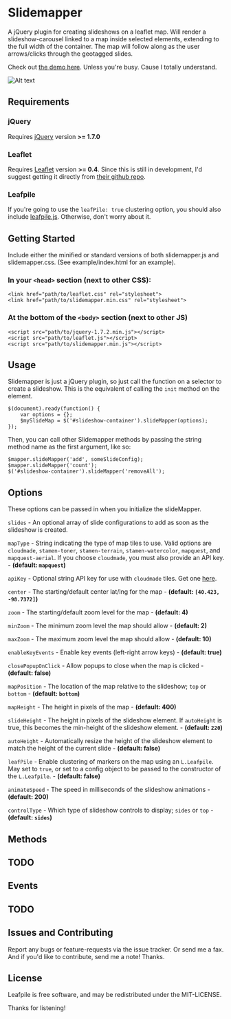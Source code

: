 
Slidemapper
===========

A jQuery plugin for creating slideshows on a leaflet map.  Will render a slideshow-carousel linked to a map inside selected elements, extending to the full width of the container.  The map will follow along as the user arrows/clicks through the geotagged slides.

Check out [the demo here](http://cav.is/slidemapper/example/index.html "Demo").  Unless you're busy.  Cause I totally understand.


![Alt text](http://cav.is/img/slidemapper-example.png "Slidemapper Demo")

Requirements
------------

### jQuery

Requires [jQuery](http://jquery.com/ "jQuery") version **>= 1.7.0**

### Leaflet

Requires [Leaflet](http://leaflet.cloudmade.com/ "Leaflet") version **>= 0.4**.  Since this is still in development, I'd suggest getting it directly from [their github repo](https://github.com/CloudMade/Leaflet "github").

### Leafpile

If you're going to use the `leafPile: true` clustering option, you should also include [leafpile.js](http://github.com/cavis/leafpile "Leafpile").  Otherwise, don't worry about it.


Getting Started
------------

Include either the minified or standard versions of both slidemapper.js and slidemapper.css.  (See example/index.html for an example).

### In your `<head>` section (next to other CSS):

    <link href="path/to/leaflet.css" rel="stylesheet">
    <link href="path/to/slidemapper.min.css" rel="stylesheet">

### At the bottom of the `<body>` section (next to other JS)

    <script src="path/to/jquery-1.7.2.min.js"></script>
    <script src="path/to/leaflet.js"></script>
    <script src="path/to/slidemapper.min.js"></script>


Usage
------------

Slidemapper is just a jQuery plugin, so just call the function on a selector to create a slideshow.  This is the equivalent of calling the `init` method on the element.

    $(document).ready(function() {
        var options = {};
        $mySlideMap = $('#slideshow-container').slideMapper(options);
    });

Then, you can call other Slidemapper methods by passing the string method name as the first argument, like so:

    $mapper.slideMapper('add', someSlideConfig);
    $mapper.slideMapper('count');
    $('#slideshow-container').slideMapper('removeAll');


Options
------------

These options can be passed in when you initialize the slideMapper.

`slides` - An optional array of slide configurations to add as soon as the slideshow is created.

`mapType` - String indicating the type of map tiles to use.  Valid options are `cloudmade`, `stamen-toner`, `stamen-terrain`, `stamen-watercolor`, `mapquest`, and `mapquest-aerial`.  If you choose `cloudmade`, you must also provide an API key. - __(default: `mapquest`)__

`apiKey` - Optional string API key for use with `cloudmade` tiles.  Get one [here](http://developers.cloudmade.com/ "Cloudmade").

`center` - The starting/default center lat/lng for the map - __(default: `[40.423, -98.7372]`)__

`zoom` - The starting/default zoom level for the map - __(default: 4)__

`minZoom` - The minimum zoom level the map should allow - __(default: 2)__

`maxZoom` - The maximum zoom level the map should allow - __(default: 10)__

`enableKeyEvents` - Enable key events (left-right arrow keys) - __(default: true)__

`closePopupOnClick` - Allow popups to close when the map is clicked - __(default: false)__

`mapPosition` - The location of the map relative to the slideshow; `top` or `bottom` - __(default: `bottom`)__

`mapHeight` - The height in pixels of the map - __(default: 400)__

`slideHeight` - The height in pixels of the slideshow element.  If `autoHeight` is true, this becomes the min-height of the slideshow element. - __(default: `220`)__

`autoHeight` - Automatically resize the height of the slideshow element to match the height of the current slide - __(default: false)__

`leafPile` - Enable clustering of markers on the map using an `L.Leafpile`.  May set to `true`, or set to a config object to be passed to the constructor of the `L.Leafpile`. - __(default: false)__

`animateSpeed` - The speed in milliseconds of the slideshow animations - __(default: 200)__

`controlType` - Which type of slideshow controls to display; `sides` or `top` - __(default: `sides`)__


Methods
------------

## TODO ##


Events
------------

## TODO ##


Issues and Contributing
-----------------------

Report any bugs or feature-requests via the issue tracker.  Or send me a fax.  And if you'd like to contribute, send me a note!  Thanks.


License
------------

Leafpile is free software, and may be redistributed under the MIT-LICENSE.

Thanks for listening!
